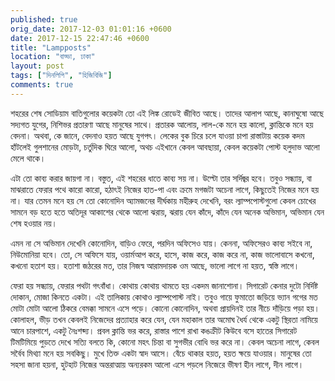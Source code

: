 ```yaml
---
published: true
orig_date: 2017-12-03 01:01:16 +0600
date: 2017-12-15 22:47:46 +0600
title: "Lampposts"
location: "বাড্ডা, ঢাকা"
layout: post
tags: ["দিনলিপি", "হিজিবিজি"]
comments: true
---
```

শহরের শেষ সোডিয়াম বাতিগুলোর কয়েকটা তো এই লিঙ্ক রোডেই জীবিত আছে। তাদের আলাপ আছে, কানাঘুষো আছে সদ্যগত যুগের, নিশিভর প্রতারণা আছে মানুষের সাথে। প্রতারক আলোয়, লাল-কে মনে হয় কালো, ক্লান্তিকে মনে হয় বেদনা। অথবা, কে জানে, বেদনাও হয়ত আছে যুগপৎ। লেকের বুক চিরে চলে যাওয়া চাপা রাস্তাটায় কয়েক কদম হাঁটলেই গুলশানের মোড়টা, চর্তুদিক ঘিরে আলো, অথচ এইখানে কেবল আবছায়া, কেবল কয়েকটা পোস্ট হলুদাভ আলো মেলে থাকে।

এটা তো কাব্য করার জায়গা না। বস্তুত, এই শহরের ধাতে কাব্য সয় না। উল্টো তার সর্দিজ্বর হবে। তবুও সন্ধ্যায়, বা মাঝরাতে ফেরার পথে কারো কারো, হঠাৎই নিজের হাত-পা এবং ক্রমে মগজটা অচেনা লাগে, কিছুতেই নিজের মনে হয় না। যার তেমন মনে হয় সে তো কোনোদিন অ্যামজনের দীর্ঘকায় মহীরুহ দেখেনি, বরং ল্যাম্পপোস্টগুলো কেবল চোখের সামনে বড় হতে হতে অতিদূর আকাশের থেকে আলো ঝরায়, ঝরায় যেন কাঁদে, কাঁদে যেন অনেক অভিমান, অভিমান যেন শেষ হওয়ার নয়।

এমন না সে অভিমান দেখেনি কোনোদিন, বাড়িও ফেরে, পরদিন অফিসেও যায়। কেননা, অফিসেরও কাব্য সইবে না, নিউমোনিয়া হবে। তো, সে অফিসে যায়, ওয়ার্মআপ করে, হাসে, কাজ করে, কাজ করে না, কাজ ভালোবাসে কখনো, কখনো হতাশ হয়। হতাশা জঠরের মত, তার নিজস্ব আরামদায়ক ওম আছে, ভালো লাগে না হয়ত, স্বস্তি লাগে।

ফেরা হয় সন্ধ্যায়, ফেরার পথটা গৎবাঁধা। কোথায় কোথায় থামতে হয় একদম জানাশোনা। সিগারেট কেনার দুটো নির্দিষ্ট দোকান, মোজা কিনতে একটা। এই তালিকায় কোথাও ল্যাম্পপোস্ট নাই। তবুও গায়ে ফুমাতো জড়িয়ে ভ্যান গগের মত মোটা মোটা আলো ঠিকরে বেমক্কা সামনে এসে পড়ে। কোনো কোনোদিন, অথবা প্রায়দিনই তার নীচে দাঁড়িয়ে পড়া হয়। কোলাহল, ভীড় তখন কেবলই নিজেদের প্রত্যাহার করে যেন, যেন মহাকাল তার অমোঘ ধৈর্য থেকে একটু স্থিরতা নামিয়ে আনে চারপাশে, একটু নৈঃশব্দ্য। প্রবল ক্লান্তি ভর করে, রাস্তার পাশে রাখা কঙক্রীট কিউবে বসে হাতের সিগারেট টিমটিমিয়ে পুড়তে দেখে সত্যি বলতে কি, কোনো মহৎ চিন্তা বা সুগভীর বোধি ভর করে না। কেবল অচেনা লাগে, কেবল সর্বৈব মিথ্যা মনে হয় সবকিছু। মুখে তিক্ত একটা স্বাদ আসে। বেঁচে থাকার হয়ত, হয়ত ক্ষয়ে যাওয়ার। মানুষের তো সহসা জানা হয়না, হুটহাট নিজের অন্তরাত্মায় অন্যরকম আলো এসে পড়লে নিজেরে ভীষণ হীন লাগে, দীন লাগে।